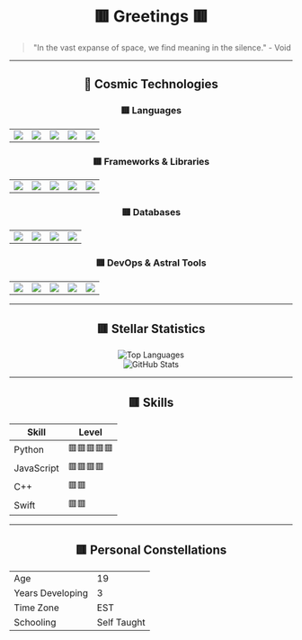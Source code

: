 <div align="center">
  
# 🟥 Greetings 🟥  
> "In the vast expanse of space, we find meaning in the silence." - Void  

</div>  

---

<div align="center">
  
## 🚀 **Cosmic Technologies**

</div>

<div align="center">

### 🟥 **Languages**
<table>
<tr>
<td align="center">
<img src="https://img.shields.io/badge/Python-000000?style=for-the-badge&logo=python&logoColor=FF0000&color=000000" />
</td>
<td align="center">
<img src="https://img.shields.io/badge/JavaScript-000000?style=for-the-badge&logo=javascript&logoColor=FF0000&color=000000" />
</td>
<td align="center">
<img src="https://img.shields.io/badge/Java-000000?style=for-the-badge&logo=java&logoColor=FF0000&color=000000" />
</td>
<td align="center">
<img src="https://img.shields.io/badge/C++-000000?style=for-the-badge&logo=cplusplus&logoColor=FF0000&color=000000" />
</td>
<td align="center">
<img src="https://img.shields.io/badge/Swift-000000?style=for-the-badge&logo=swift&logoColor=FF0000&color=000000" />
</td>
</tr>
</table>

### 🟥 **Frameworks & Libraries**
<table>
<tr>
<td align="center">
<img src="https://img.shields.io/badge/React-000000?style=for-the-badge&logo=react&logoColor=FF0000&color=000000" />
</td>
<td align="center">
<img src="https://img.shields.io/badge/Flask-000000?style=for-the-badge&logo=flask&logoColor=FF0000&color=000000" />
</td>
<td align="center">
<img src="https://img.shields.io/badge/Express.js-000000?style=for-the-badge&logo=express&logoColor=FF0000&color=000000" />
</td>
<td align="center">
<img src="https://img.shields.io/badge/.NET_Core-000000?style=for-the-badge&logo=dotnet&logoColor=FF0000&color=000000" />
</td>
<td align="center">
<img src="https://img.shields.io/badge/Node.js-000000?style=for-the-badge&logo=node-dot-js&logoColor=FF0000&color=000000" />
</td>
</tr>
</table>

### 🟥 **Databases**
<table>
<tr>
<td align="center">
<img src="https://img.shields.io/badge/MySQL-000000?style=for-the-badge&logo=mysql&logoColor=FF0000&color=000000" />
</td>
<td align="center">
<img src="https://img.shields.io/badge/MongoDB-000000?style=for-the-badge&logo=mongodb&logoColor=FF0000&color=000000" />
</td>
<td align="center">
<img src="https://img.shields.io/badge/Postgres-000000?style=for-the-badge&logo=postgresql&logoColor=FF0000&color=000000" />
</td>
<td align="center">
<img src="https://img.shields.io/badge/SQLite-000000?style=for-the-badge&logo=sqlite&logoColor=FF0000&color=000000" />
</td>
</tr>
</table>

### 🟥 **DevOps & Astral Tools**
<table>
<tr>
<td align="center">
<img src="https://img.shields.io/badge/Docker-000000?style=for-the-badge&logo=docker&logoColor=FF0000&color=000000" />
</td>
<td align="center">
<img src="https://img.shields.io/badge/Kubernetes-000000?style=for-the-badge&logo=kubernetes&logoColor=FF0000&color=000000" />
</td>
<td align="center">
<img src="https://img.shields.io/badge/GIT-000000?style=for-the-badge&logo=git&logoColor=FF0000&color=000000" />
</td>
<td align="center">
<img src="https://img.shields.io/badge/GitHub-000000?style=for-the-badge&logo=github&logoColor=FF0000&color=000000" />
</td>
<td align="center">
<img src="https://img.shields.io/badge/AWS-000000?style=for-the-badge&logo=amazon-aws&logoColor=FF0000&color=000000" />
</td>
</tr>
</table>

</div>

---

<div align="center">
  
## 🟥 **Stellar Statistics**

</div>

<div align="center">
  
![Top Languages](https://github-readme-stats.vercel.app/api/top-langs/?username=VVoiddd&layout=compact&theme=dark&langs_count=10&bg_color=000000&title_color=FF0000&text_color=FF0000)  
![GitHub Stats](https://github-readme-stats.vercel.app/api?username=VVoiddd&show_icons=true&theme=dark&bg_color=000000&title_color=FF0000&text_color=FF0000)  

</div>

---

<div align="center">

## 🟥 **Skills**

<div align="center">

| Skill        | Level                                |
|--------------|--------------------------------------|
| Python       | 🟥🟥🟥🟥🟥                          |
| JavaScript   | 🟥🟥🟥🟥                           |
| C++          | 🟥🟥                                |
| Swift        | 🟥🟥                                |

---

<div align="center">

## 🟥 **Personal Constellations**

<div align="center">

<table>
<tr>
<td> Age </td>
<td> 19 </td>
</tr>
<tr>
<td> Years Developing </td>
<td> 3 </td>
</tr>
<tr>
<td> Time Zone </td>
<td> EST </td>
</tr>
<tr>
<td> Schooling </td>
<td> Self Taught </td>
</tr>
</table>
